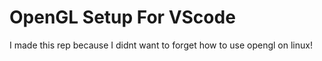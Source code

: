 # OpenGL Setup For VScode

I made this rep because I didnt want to forget how to use opengl on linux!
